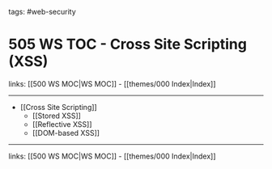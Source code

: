 tags: #web-security

# 505 WS TOC - Cross Site Scripting (XSS)

links: [[500 WS MOC|WS MOC]] - [[themes/000 Index|Index]]

---

* [[Cross Site Scripting]]
	* [[Stored XSS]]
	* [[Reflective XSS]]
	* [[DOM-based XSS]]

---
links: [[500 WS MOC|WS MOC]] - [[themes/000 Index|Index]]